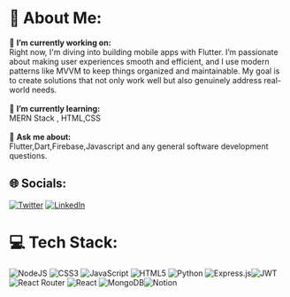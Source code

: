 # 💫 About Me:
🔭 **I’m currently working on:**  <br>Right now, I'm diving into building mobile apps with Flutter. I’m passionate about making user experiences smooth and efficient, and I use modern patterns like MVVM to keep things organized and maintainable. My goal is to create solutions that not only work well but also genuinely address real-world needs.<br><br>🌱 **I’m currently learning:**  <br> MERN Stack , HTML,CSS  <br><br>💬 **Ask me about:**  <br>Flutter,Dart,Firebase,Javascript and any general software development questions.<br>

## 🌐 Socials:
[![Twitter](https://img.shields.io/badge/Twitter-%231DA1F2.svg?logo=Twitter&logoColor=white)](https://x.com/Dev_Yadnesh) [![LinkedIn](https://img.shields.io/badge/LinkedIn-%230077B5.svg?logo=linkedin&logoColor=white)](https://www.linkedin.com/in/yadnesh-narawade) 

# 💻 Tech Stack:
![NodeJS](https://img.shields.io/badge/node.js-6DA55F?style=for-the-badge&logo=node.js&logoColor=white) ![CSS3](https://img.shields.io/badge/css3-%231572B6.svg?style=for-the-badge&logo=css3&logoColor=white) ![JavaScript](https://img.shields.io/badge/javascript-%23323330.svg?style=for-the-badge&logo=javascript&logoColor=%23F7DF1E) ![HTML5](https://img.shields.io/badge/html5-%23E34F26.svg?style=for-the-badge&logo=html5&logoColor=white)  ![Python](https://img.shields.io/badge/python-3670A0?style=for-the-badge&logo=python&logoColor=ffdd54) ![Express.js](https://img.shields.io/badge/express.js-%23404d59.svg?style=for-the-badge&logo=express&logoColor=%2361DAFB)![JWT](https://img.shields.io/badge/JWT-black?style=for-the-badge&logo=JSON%20web%20tokens)![React Router](https://img.shields.io/badge/React_Router-CA4245?style=for-the-badge&logo=react-router&logoColor=white) ![React](https://img.shields.io/badge/react-%2320232a.svg?style=for-the-badge&logo=react&logoColor=%2361DAFB) ![MongoDB](https://img.shields.io/badge/MongoDB-%234ea94b.svg?style=for-the-badge&logo=mongodb&logoColor=white)![Notion](https://img.shields.io/badge/Notion-%23000000.svg?style=for-the-badge&logo=notion&logoColor=white)

<!-- Proudly created with GPRM ( https://gprm.itsvg.in ) -->
